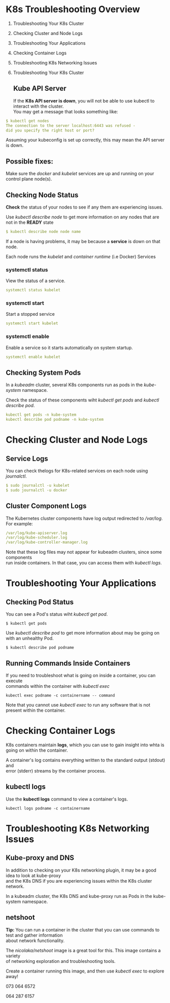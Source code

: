 # K8s Troubleshooting Overview
1. Troubleshooting Your K8s Cluster
2. Checking Cluster and Node Logs
3. Troubleshooting Your Applications
4. Checking Container Logs
5. Troubleshooting K8s Networking Issues


1. Troubleshooting Your K8s Cluster
   ## Kube API Server
    If the **K8s API server is down**, you will not be able to use kubectl to interact with the cluster. \
    You may get a message that looks something like:

```yaml
$ kubectl get nodes
The connection to the server localhost:6443 was refused -
did you specify the right host or port?
```

Assuming your kubeconfig is set up correctly, this may mean the API server is down.

## Possible fixes:
Make sure the *docker* and *kubelet* services are up and running on your control plane node(s).

## Checking Node Status
**Check** the status of your nodes to see if any them are experiencing issues.

Use *kubectl describe node* to get more information on any nodes that are not in the **READY** state

```yaml
$ kubectl describe node node name
```

If a node is having problems, it may be because a **service** is down on that node.

Each node runs the *kubelet* and *container runtime* (i.e Docker) Services

### systemctl status
View the status of a service.
```yaml
systemctl status kubelet
```

### systemctl start
Start a stopped service
```yaml
systemctl start kubelet
```

### systemctl enable
Enable a service so it starts automatically on system startup.
```yaml
systemctl enable kubelet
```

## Checking System Pods
In a *kubeadm* cluster, several K8s components run as pods in the *kube-system* namespace.

Check the status of these components wiht *kubectl get pods* and *kubectl describe pod*.

```yaml
kubectl get pods -n kube-system
kubectl describe pod podname -n kube-system
```

# Checking Cluster and Node Logs
## Service Logs
You can check thelogs for K8s-related services on each node using *journalctl*.

```yaml
$ sudo journalctl -u kubelet
$ sudo journalctl -u docker
```

## Cluster Component Logs
The Kubernetes cluster components have log output redirected to */var/log*. For example:

```yaml
/var/log/kube-apiserver.log
/var/log/kube-scheduler.log
/var/log/kube-controller-manager.log
```

Note that these log files may not appear for kubeadm clusters, since some components \
run inside containers. In that case, you can access them with *kubectl logs*.


# Troubleshooting Your Applications
## Checking Pod Status
You can see a Pod's status wiht *kubectl get pod*.
```
$ kubectl get pods
```

Use *kubectl describe pod* to get more information about may be going on with an unhealthy Pod.
```
$ kubectl describe pod podname
```

## Running Commands Inside Containers
If you need to troubleshoot what is going on inside a container, you can execute \
commands within the container with *kubectl exec*

```
kubectl exec podname -c containername -- command
```

Note that you cannot use *kubectl exec* to run any software that is not present within the container.

# Checking Container Logs
K8s containers maintain **logs**, which you can use to gain insight into whta is going on within the container.

A container's log contains everything written to the standard output (stdout) and \
error (stderr) streams by the container process.

## kubectl logs
Use the **kubectl logs** command to view a container's logs.

```
kubectl logs podname -c containername
```

# Troubleshooting K8s Networking Issues
## Kube-proxy and DNS
In addition to checking on your K8s networking plugin, it may be a good idea to look at kube-proxy \
and the K8s DNS if you are experiencing issues within the K8s cluster network.

In a kubeadm cluster, the K8s DNS and kube-proxy run as Pods in the kube-system namespace.

## netshoot

**Tip:** You can run a container in the cluster that you can use commands to test and gather information \
about network functionality.

The *nicolaka/netshoot* image is a great tool for this. This image contains a variety \
of networking exploration and troubleshooting tools.

Create a container running this image, and then use *kubectl exec* to explore away!

073 064 6572

064 287 6157